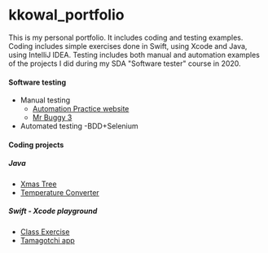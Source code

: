# kkowal_portfolio
<!--## sub heading-->
 This is my personal portfolio. It includes coding and testing examples. Coding includes simple exercises done in Swift, using Xcode and Java, using IntelliJ IDEA. Testing includes both manual and automation  examples of the projects I did during my SDA "Software tester" course in 2020.
 
  #### Software testing
 - Manual testing
   - [Automation Practice website](https://github.com/kkowalRepository/kkowal_portfolio/blob/master/Manual%20Testing/AutomationPractice/AutoPractice.md)
   - [Mr Buggy 3](https://github.com/kkowalRepository/kkowal_portfolio/blob/master/Manual%20Testing/MrBuggy7/MrBuggy3.md)
 - Automated testing
   -BDD+Selenium
 
 #### Coding projects
 
  ##### Java
 - [Xmas Tree](https://github.com/kkowalRepository/kkowal_portfolio/blob/master/Java/JavaExercises.md)
 - [Temperature Converter](https://github.com/kkowalRepository/kkowal_portfolio/blob/master/Java/JavaExercises.md)
 
 ##### Swift - Xcode playground
 - [Class Exercise](https://github.com/kkowalRepository/kkowal_portfolio/blob/master/Xcode%20playground/classExercise.md)
 - [Tamagotchi app](https://github.com/kkowalRepository/kkowal_portfolio/blob/master/Xcode%20playground/tamagotchi.md)

